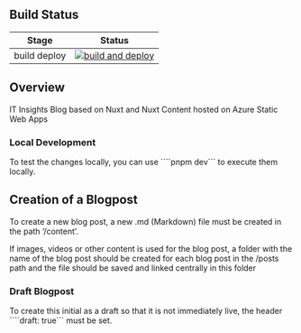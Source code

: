 ## Build Status

| Stage        | Status                                                                                                                                                                              |
| ------------ | ----------------------------------------------------------------------------------------------------------------------------------------------------------------------------------- |
| build deploy | [![build and deploy](https://github.com/it-insights/it-insights-blog/actions/workflows/ci.yml/badge.svg)](https://github.com/it-insights/it-insights-blog/actions/workflows/ci.yml) |

## Overview

IT Insights Blog based on Nuxt and Nuxt Content hosted on Azure Static Web Apps

### Local Development

To test the changes locally, you can use ````pnpm dev``` to execute them locally.

## Creation of a Blogpost

To create a new blog post, a new .md (Markdown) file must be created in the path ‘/content’.

If images, videos or other content is used for the blog post, a folder with the name of the blog post should be created for each blog post in the /posts path and the file should be saved and linked centrally in this folder

### Draft Blogpost

To create this initial as a draft so that it is not immediately live, the header ````draft: true``` must be set.
